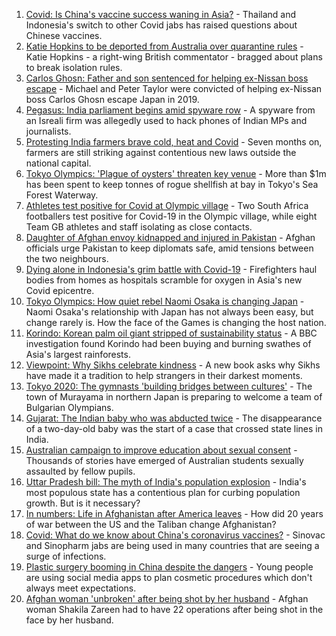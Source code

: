 1. [Covid: Is China's vaccine success waning in Asia?](https://www.bbc.co.uk/news/world-asia-57845644) - Thailand and Indonesia's switch to other Covid jabs has raised questions about Chinese vaccines.
2. [Katie Hopkins to be deported from Australia over quarantine rules](https://www.bbc.co.uk/news/world-australia-57883692) - Katie Hopkins - a right-wing British commentator - bragged about plans to break isolation rules.
3. [Carlos Ghosn: Father and son sentenced for helping ex-Nissan boss escape](https://www.bbc.co.uk/news/business-57883892) - Michael and Peter Taylor were convicted of helping ex-Nissan boss Carlos Ghosn escape Japan in 2019.
4. [Pegasus: India parliament begins amid spyware row](https://www.bbc.co.uk/news/world-asia-india-57884096) - A spyware from an Isreali firm was allegedly used to hack phones of Indian MPs and journalists.
5. [Protesting India farmers brave cold, heat and Covid](https://www.bbc.co.uk/news/world-asia-india-57863658) - Seven months on, farmers are still striking against contentious new laws outside the national capital.
6. [Tokyo Olympics: 'Plague of oysters' threaten key venue](https://www.bbc.co.uk/news/world-asia-57883922) - More than $1m has been spent to keep tonnes of rogue shellfish at bay in Tokyo's Sea Forest Waterway.
7. [Athletes test positive for Covid at Olympic village](https://www.bbc.co.uk/sport/olympics/57844406) - Two South Africa footballers test positive for Covid-19 in the Olympic village, while eight Team GB athletes and staff isolating as close contacts.
8. [Daughter of Afghan envoy kidnapped and injured in Pakistan](https://www.bbc.co.uk/news/world-asia-57877239) - Afghan officials urge Pakistan to keep diplomats safe, amid tensions between the two neighbours.
9. [Dying alone in Indonesia's grim battle with Covid-19](https://www.bbc.co.uk/news/world-asia-57830770) - Firefighters haul bodies from homes as hospitals scramble for oxygen in Asia's new Covid epicentre.
10. [Tokyo Olympics: How quiet rebel Naomi Osaka is changing Japan](https://www.bbc.co.uk/sport/olympics/57841166) - Naomi Osaka's relationship with Japan has not always been easy, but change rarely is. How the face of the Games is changing the host nation.
11. [Korindo: Korean palm oil giant stripped of sustainability status](https://www.bbc.co.uk/news/world-asia-57845156) - A BBC investigation found Korindo had been buying and burning swathes of Asia's largest rainforests.
12. [Viewpoint: Why Sikhs celebrate kindness](https://www.bbc.co.uk/news/world-asia-india-57817615) - A new book asks why Sikhs have made it a tradition to help strangers in their darkest moments.
13. [Tokyo 2020: The gymnasts 'building bridges between cultures'](https://www.bbc.co.uk/news/world-asia-57839224) - The town of Murayama in northern Japan is preparing to welcome a team of Bulgarian Olympians.
14. [Gujarat: The Indian baby who was abducted twice](https://www.bbc.co.uk/news/world-asia-india-57691616) - The disappearance of a two-day-old baby was the start of a case that crossed state lines in India.
15. [Australian campaign to improve education about sexual consent](https://www.bbc.co.uk/news/world-australia-57824489) - Thousands of stories have emerged of Australian students sexually assaulted by fellow pupils.
16. [Uttar Pradesh bill: The myth of India's population explosion](https://www.bbc.co.uk/news/world-asia-india-57801764) - India's most populous state has a contentious plan for curbing population growth. But is it necessary?
17. [In numbers: Life in Afghanistan after America leaves](https://www.bbc.co.uk/news/world-asia-57767067) - How did 20 years of war between the US and the Taliban change Afghanistan?
18. [Covid: What do we know about China's coronavirus vaccines?](https://www.bbc.co.uk/news/world-asia-china-57817591) - Sinovac and Sinopharm jabs are being used in many countries that are seeing a surge of infections.
19. [Plastic surgery booming in China despite the dangers](https://www.bbc.co.uk/news/world-asia-china-57691525) - Young people are using social media apps to plan cosmetic procedures which don't always meet expectations.
20. [Afghan woman 'unbroken' after being shot by her husband](https://www.bbc.co.uk/news/world-asia-57779841) - Afghan woman Shakila Zareen had to have 22 operations after being shot in the face by her husband.
